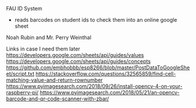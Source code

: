 FAU ID System

- reads barcodes on student ids to check them into an online google sheet

Noah Rubin and Mr. Perry Weinthal













Links in case I need them later
https://developers.google.com/sheets/api/guides/values
https://developers.google.com/sheets/api/guides/concepts
https://github.com/embhobbb/esp8266/blob/master/PostDataToGoogleSheet/script.txt
https://stackoverflow.com/questions/32565859/find-cell-matching-value-and-return-rownumber
https://www.pyimagesearch.com/2018/09/26/install-opencv-4-on-your-raspberry-pi/
https://www.pyimagesearch.com/2018/05/21/an-opencv-barcode-and-qr-code-scanner-with-zbar/
